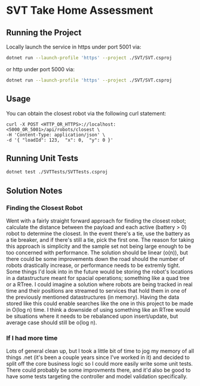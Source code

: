 # SVT Take Home Assessment 

## Running the Project

Locally launch the service in https under port 5001 via:
```bash
dotnet run --launch-profile 'https' --project ./SVT/SVT.csproj
```


or http under port 5000 via:
```bash
dotnet run --launch-profile 'https' --project ./SVT/SVT.csproj
```

## Usage
You can obtain the closest robot via the following curl statement:
```
curl -X POST <HTTP_OR_HTTPS>://localhost:<5000_OR_5001>/api/robots/closest \
-H 'Content-Type: application/json' \
-d '{ "loadId": 123,  "x": 0,  "y": 0 }'
```

## Running Unit Tests
```bash
dotnet test ./SVTTests/SVTTests.csproj
```

## Solution Notes

### Finding the Closest Robot
Went with a fairly straight forward approach for finding the closest robot; calculate the distance between the payload and each active (battery > 0) robot to determine the closest. In the event there's a tie, use the battery as a tie breaker, and if there's still a tie, pick the first one. The reason for taking this approach is simplicity and the sample set not being large enough to be too concerned with performance. The solution should be linear (o(n)), but there could be some improvements down the road should the number of robots drastically increase, or performance needs to be extremly tight. Some things I'd look into in the future would be storing the robot's locations in a datastructure meant for spacial operations; something like a quad tree or a RTree. I could imagine a solution where robots are being tracked in real time and their positions are streamed to services that hold them in one of the previously mentioned datastructures (in memory). Having the data stored like this could enable searches like the one in this project to be made in O(log n) time. I think a downside of using something like an RTree would be situations where it needs to be rebalanced upon insert/update, but average case should still be o(log n).

### If I had more time
Lots of general clean up, but I took a little bit of time to jog my memory of all things .net (it's been a couple years since I've worked in it) and decided to split off the core business logic so I could more easily write some unit tests. There could probably be some improvments there, and it'd also be good to have some tests targeting the controller and model validation specifically.